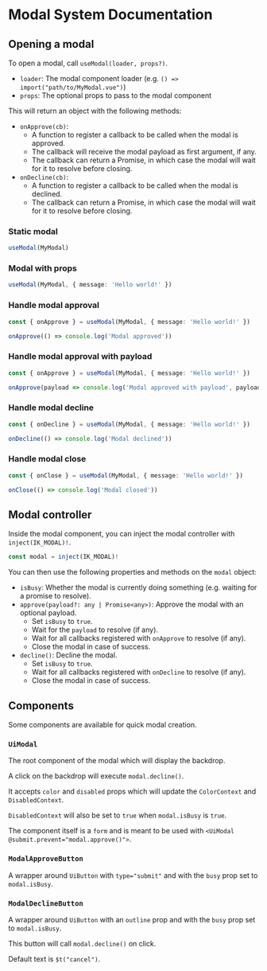 # Modal System Documentation

## Opening a modal

To open a modal, call `useModal(loader, props?)`.

- `loader`: The modal component loader (e.g. `() => import("path/to/MyModal.vue")`)
- `props`: The optional props to pass to the modal component

This will return an object with the following methods:

- `onApprove(cb)`:
  - A function to register a callback to be called when the modal is approved.
  - The callback will receive the modal payload as first argument, if any.
  - The callback can return a Promise, in which case the modal will wait for it to resolve before closing.
- `onDecline(cb)`:
  - A function to register a callback to be called when the modal is declined.
  - The callback can return a Promise, in which case the modal will wait for it to resolve before closing.

### Static modal

```ts
useModal(MyModal)
```

### Modal with props

```ts
useModal(MyModal, { message: 'Hello world!' })
```

### Handle modal approval

```ts
const { onApprove } = useModal(MyModal, { message: 'Hello world!' })

onApprove(() => console.log('Modal approved'))
```

### Handle modal approval with payload

```ts
const { onApprove } = useModal(MyModal, { message: 'Hello world!' })

onApprove(payload => console.log('Modal approved with payload', payload))
```

### Handle modal decline

```ts
const { onDecline } = useModal(MyModal, { message: 'Hello world!' })

onDecline(() => console.log('Modal declined'))
```

### Handle modal close

```ts
const { onClose } = useModal(MyModal, { message: 'Hello world!' })

onClose(() => console.log('Modal closed'))
```

## Modal controller

Inside the modal component, you can inject the modal controller with `inject(IK_MODAL)!`.

```ts
const modal = inject(IK_MODAL)!
```

You can then use the following properties and methods on the `modal` object:

- `isBusy`: Whether the modal is currently doing something (e.g. waiting for a promise to resolve).
- `approve(payload?: any | Promise<any>)`: Approve the modal with an optional payload.
  - Set `isBusy` to `true`.
  - Wait for the `payload` to resolve (if any).
  - Wait for all callbacks registered with `onApprove` to resolve (if any).
  - Close the modal in case of success.
- `decline()`: Decline the modal.
  - Set `isBusy` to `true`.
  - Wait for all callbacks registered with `onDecline` to resolve (if any).
  - Close the modal in case of success.

## Components

Some components are available for quick modal creation.

### `UiModal`

The root component of the modal which will display the backdrop.

A click on the backdrop will execute `modal.decline()`.

It accepts `color` and `disabled` props which will update the `ColorContext` and `DisabledContext`.

`DisabledContext` will also be set to `true` when `modal.isBusy` is `true`.

The component itself is a `form` and is meant to be used with `<UiModal @submit.prevent="modal.approve()">`.

### `ModalApproveButton`

A wrapper around `UiButton` with `type="submit"` and with the `busy` prop set to `modal.isBusy`.

### `ModalDeclineButton`

A wrapper around `UiButton` with an `outline` prop and with the `busy` prop set to `modal.isBusy`.

This button will call `modal.decline()` on click.

Default text is `$t("cancel")`.
